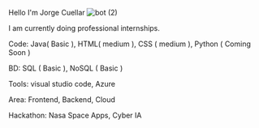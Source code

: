 Hello I'm Jorge Cuellar ![bot (2)](https://user-images.githubusercontent.com/46494068/163283955-144df29c-3421-4fc8-b21d-fad82267b898.png)

 I am currently doing professional internships.
 


Code:  Java( Basic ),  HTML( medium ),  CSS ( medium ),  Python ( Coming Soon )

BD:  SQL ( Basic ),  NoSQL ( Basic )

Tools: visual studio code, Azure

Area: Frontend, Backend, Cloud

Hackathon: Nasa Space Apps, Cyber IA 






<!--
**jorge040/jorge040** is a ✨ _special_ ✨ repository because its `README.md` (this file) appears on your GitHub profile.

Here are some ideas to get you started:

🔭 I’m currently working on ...
- 🌱 I’m currently learning ...
- 👯 I’m looking to collaborate on ...
- 🤔 I’m looking for help with ...
- 💬 Ask me about ...
- 📫 How to reach me: ...
- 😄 Pronouns: ...
- ⚡ Fun fact: ...
-->
